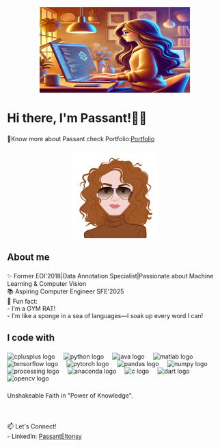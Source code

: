 
<div align="center">
  <img height="200" width="70%" src="Avatar"  />
</div>

###

<h1 align="left">Hi there, I'm Passant!👋👋</h1>

###

<p align="left">🚀Know more about Passant check Portfolio:<a href=https://portfolio-qydnhjaushzlfvcqb7c2fj.streamlit.app/>Portfolio</a>

###

<div align="center">
  <img height="200"  src="AvatarMaker.png"  />
</div>

###
<h2 align="left">About me</h2>

###

<p align="left">✨ Former EOI'2018|Data Annotation Specialist|Passionate about Machine Learning & Computer Vision<br>📚 Aspiring Computer Engineer SFE'2025<br>🎲 Fun fact: <br>- I'm a GYM RAT!<br>- I'm like a sponge in a sea of languages—I soak up every word I can!</p>

###

<h2 align="left">I code with</h2>

###

<div align="left">
  <img src="https://cdn.jsdelivr.net/gh/devicons/devicon/icons/cplusplus/cplusplus-original.svg" height="40" alt="cplusplus logo"  />
  <img width="12" />
  <img src="https://cdn.jsdelivr.net/gh/devicons/devicon/icons/python/python-original.svg" height="40" alt="python logo"  />
  <img width="12" />
  <img src="https://cdn.jsdelivr.net/gh/devicons/devicon/icons/java/java-original.svg" height="40" alt="java logo"  />
  <img width="12" />
  <img src="https://cdn.jsdelivr.net/gh/devicons/devicon/icons/matlab/matlab-original.svg" height="40" alt="matlab logo"  />
  <img width="12" />
  <img src="https://cdn.jsdelivr.net/gh/devicons/devicon/icons/tensorflow/tensorflow-original.svg" height="40" alt="tensorflow logo"  />
  <img width="12" />
  <img src="https://cdn.jsdelivr.net/gh/devicons/devicon/icons/pytorch/pytorch-original.svg" height="40" alt="pytorch logo"  />
  <img width="12" />
  <img src="https://cdn.jsdelivr.net/gh/devicons/devicon/icons/pandas/pandas-original.svg" height="40" alt="pandas logo"  />
  <img width="12" />
  <img src="https://cdn.jsdelivr.net/gh/devicons/devicon/icons/numpy/numpy-original.svg" height="40" alt="numpy logo"  />
  <img width="12" />
  <img src="https://cdn.jsdelivr.net/gh/devicons/devicon/icons/processing/processing-original.svg" height="40" alt="processing logo"  />
  <img width="12" />
  <img src="https://cdn.jsdelivr.net/gh/devicons/devicon/icons/anaconda/anaconda-original.svg" height="40" alt="anaconda logo"  />
  <img width="12" />
  <img src="https://cdn.jsdelivr.net/gh/devicons/devicon/icons/c/c-original.svg" height="40" alt="c logo"  />
  <img width="12" />
  <img src="https://cdn.jsdelivr.net/gh/devicons/devicon/icons/dart/dart-original.svg" height="40" alt="dart logo"  />
  <img width="12" />
  <img src="https://cdn.jsdelivr.net/gh/devicons/devicon/icons/opencv/opencv-original.svg" height="40" alt="opencv logo"  />
</div>

###

<p align="left">Unshakeable Faith in "Power of Knowledge".</p>

###


###

<br clear="both">

<p align="left">📫 Let's Connect!<br>- LinkedIn: <a href="https://www.linkedin.com/in/passant-el-tonsy-ali-a52b42230/">PassantEltonsy</a>

###
